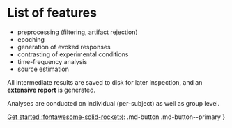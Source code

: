 List of features
================
    
- preprocessing (filtering, artifact rejection)
- epoching
- generation of evoked responses
- contrasting of experimental conditions
- time-frequency analysis
- source estimation

All intermediate results are saved to disk for later
inspection, and an **extensive report** is generated.

Analyses are conducted on individual (per-subject) as well as group level.

[Get started :fontawesome-solid-rocket:](getting_started/install.md){: .md-button .md-button--primary }
